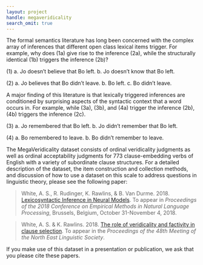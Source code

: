 ```yaml
---
layout: project
handle: megaveridicality
search_omit: true
---
```


The formal semantics literature has long been concerned with the complex array
of inferences that different open class lexical items trigger. For example, why
does (1a) give rise to the inference (2a), while the structurally identical (1b)
triggers the inference (2b)?

(1) a. Jo doesn’t believe that Bo left.
    b. Jo doesn’t know that Bo left.

(2) a. Jo believes that Bo didn’t leave.
    b. Bo left.
    c. Bo didn’t leave.

A major finding of this literature is that lexically triggered inferences are
conditioned by surprising aspects of the syntactic context that a word occurs
in. For example, while (3a), (3b), and (4a) trigger the inference (2b), (4b)
triggers the inference (2c).

(3) a. Jo remembered that Bo left.
    b. Jo didn’t remember that Bo left.

(4) a. Bo remembered to leave.
    b. Bo didn’t remember to leave.

The MegaVeridicality dataset consists of ordinal veridicality judgments as well
as ordinal acceptability judgments for 773 clause-embedding verbs of English
with a variety of subordinate clause structures. For a detailed description of
the dataset, the item construction and collection methods, and discussion of how
to use a dataset on this scale to address questions in linguistic theory, please
see the following paper:

> White, A. S., R. Rudinger, K. Rawlins, & B. Van Durme. 2018. [Lexicosyntactic Inference in Neural Models](http://aclweb.org/anthology/D18-1501). To appear in _Proceedings of the 2018 Conference on Empirical Methods in Natural Language Processing_, Brussels, Belgium, October 31-November 4, 2018.

> White, A. S. & K. Rawlins. 2018. [The role of veridicality and factivity in clause selection](http://aaronstevenwhite.io/papers/white_role_2018.pdf). To appear in the *Proceedings of the 48th Meeting of the North East Linguistic Society*.

If you make use of this dataset in a presentation or publication, we ask that
you please cite these papers.
